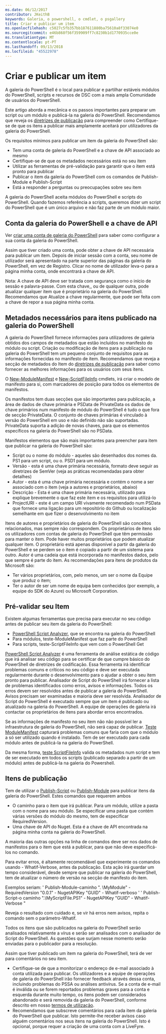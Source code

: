 ```yaml
---
ms.date: 06/12/2017
contributor: JKeithB
keywords: Galeria, o powershell, o cmdlet, o psgallery
title: Criar e publicar um item
ms.openlocfilehash: c5027c5fb357bb187611880ba75610a8f33074e0
ms.sourcegitcommit: e46b868f56f359909ff7c8230b1d1770935cce0e
ms.translationtype: MT
ms.contentlocale: pt-PT
ms.lasthandoff: 09/13/2018
ms.locfileid: "45522978"
---
```

# <a name="creating-and-publishing-an-item"></a>Criar e publicar um item

A galeria do PowerShell é o local para publicar e partilhar estáveis módulos do PowerShell, scripts e recursos de DSC com a mais ampla Comunidade de usuários do PowerShell.

Este artigo aborda a mecânica e os passos importantes para preparar um script ou um módulo e publicá-la na galeria do PowerShell.
Recomendamos que reveja os [diretrizes de publicação](https://msdn.microsoft.com/powershell/gallery/psgallery/psgallery-PublishingGuidelines) para compreender como Certifique-se de que os itens a publicar mais amplamente aceitará por utilizadores da galeria do PowerShell.

Os requisitos mínimos para publicar um item da galeria do PowerShell são:

- Tem uma conta de galeria do PowerShell e a chave de API associado ao mesmo
- Certifique-se de que os metadados necessários está no seu item
- Utilizar as ferramentas de pré-validação para garantir que o item está pronto para publicar
- Publicar o item da galeria do PowerShell com os comandos de Publish-Module e Publish-Script
- Está a responder a perguntas ou preocupações sobre seu item

A galeria do PowerShell aceita módulos do PowerShell e scripts do PowerShell.
Quando fazemos referência a scripts, queremos dizer um script do PowerShell que é um único arquivo e não faz parte de um módulo maior.

## <a name="powershell-gallery-account-and-api-key"></a>Conta da galeria do PowerShell e a chave de API

Ver [criar uma conta de galeria do PowerShell](https://msdn.microsoft.com/powershell/gallery/psgallery/psgallery_creating_an_account) para saber como configurar a sua conta da galeria do PowerShell.

Assim que tiver criado uma conta, pode obter a chave de API necessária para publicar um item.
Depois de iniciar sessão com a conta, seu nome de utilizador será apresentado na parte superior das páginas da galeria do PowerShell, em vez de Registro.
Clicar no nome de utilizador leva-o para a página minha conta, onde encontrará a chave de API.

Nota: A chave de API deve ser tratada com segurança como o início de sessão e palavra-passe.
Com esta chave,, ou de qualquer outra, pode atualizar qualquer item que é proprietário na galeria do PowerShell.
Recomendamos que Atualize a chave regularmente, que pode ser feita com a chave de repor a sua página minha conta.

## <a name="required-metadata-for-items-published-to-the-powershell-gallery"></a>Metadados necessários para itens publicado na galeria do PowerShell

A galeria do PowerShell fornece informações para utilizadores de galeria obtidos dos campos de metadados que estão incluídos no manifesto do módulo ou script.
Criação ou modificação de itens para a publicação na galeria do PowerShell tem um pequeno conjunto de requisitos para as informações fornecidas no manifesto de item.
Recomendamos que reveja a secção de metadados do Item do [diretrizes de publicação](https://msdn.microsoft.com/powershell/gallery/psgallery/psgallery-PublishingGuidelines) para saber como fornecer as melhores informações para os usuários com seus itens.

O [New-ModuleManifest](https://msdn.microsoft.com/powershell/gallery/psget/module/ModuleManifest-Reference) e [New-ScriptFileInfo](https://msdn.microsoft.com/powershell/gallery/psget/script/psget_new-scriptfileinfo) cmdlets, irá criar o modelo de manifesto para si, com marcadores de posição para todos os elementos de manifestos.

Os manifestos tem duas secções que são importantes para publicação, a área de dados de chave primária e PSData de PrivateData os dados de chave primários num manifesto de módulo do PowerShell é tudo o que fora de secção PrivateData.
O conjunto de chaves primárias é vinculado à versão do PowerShell em uso e não definido não são suportadas.
PrivateData suporta a adição de novas chaves, para que os elementos específicos na galeria do PowerShell são no PSData.


Manifestos elementos que são mais importantes para preencher para item que publicar na galeria do PowerShell são:

- Script ou o nome do módulo - aqueles são desenhados dos nomes da. PS1 para um script, ou o. PSD1 para um módulo.
- Versão - esta é uma chave primária necessária, formato deve seguir as diretrizes de SemVer (veja as práticas recomendadas para obter detalhes)
- Autor - esta é uma chave primária necessária e contém o nome a ser associado com o item (veja a autores e proprietários, abaixo)
- Descrição - Esta é uma chave primária necessária, utilizado para explique brevemente o que faz este item e os requisitos para utilizá-lo
- ProjectURI - este é um campo URI vivamente recomendado num PSData que fornece uma ligação para um repositório do Github ou localização semelhante em que fizer o desenvolvimento no item

Itens de autores e proprietários de galeria do PowerShell são conceitos relacionados, mas sempre não correspondem.
Os proprietários de itens são os utilizadores com contas de galeria do PowerShell que têm permissão para manter o item. Pode haver muitos proprietários que podem atualizar qualquer item.
O proprietário está apenas disponível a partir da galeria do PowerShell e se perdem se o item é copiado a partir de um sistema para outro.
Autor é uma cadeia que está incorporada no manifestos dados, pelo que sempre é parte do item.
As recomendações para itens de produtos da Microsoft são:

- Ter vários proprietários, com, pelo menos, um ser o nome da Equipe que produz o item;
- Ter o autor de ser um nome de equipa bem conhecidos (por exemplo, a equipe do SDK do Azure) ou Microsoft Corporation.


## <a name="pre-validate-your-item"></a>Pré-validar seu Item

Existem algumas ferramentas que precisa para executar no seu código antes de publicar seu item da galeria do PowerShell:

- [PowerShell Script Analyzer](https://www.powershellgallery.com/packages/PSScriptAnalyzer/), que se encontra na galeria do PowerShell
- Para módulos, teste-ModuleManifest que faz parte do PowerShell
- Para scripts, teste-ScriptFileInfo que vem com o PowerShell Get

[PowerShell Script Analyzer](https://www.powershellgallery.com/packages/PSScriptAnalyzer/) é uma ferramenta de análise estática de código que irá analisar seu código para se certificar de que cumpre básico do PowerShell de diretrizes de codificação. Essa ferramenta irá identificar problemas comuns e críticos no seu código e deve ser executada regularmente durante o desenvolvimento para o ajudar a obter o seu item pronto para publicar.
Analisador de Script do PowerShell irá fornecer a lista de problemas identificados como erros, avisos e informações.
Todos os erros devem ser resolvidos antes de publicar a galeria do PowerShell. Avisos precisam ser examinadas e maioria deve ser resolvida.
Analisador de Script do PowerShell é executado sempre que um item é publicado ou atualizado na galeria do PowerShell.
A equipe de operações de galeria irá contactar os proprietários de itens para abordar erros encontrados.

Se as informações de manifesto no seu item não não possível ler a infraestrutura de galeria do PowerShell, não será capaz de publicar.
[Teste ModuleManifest](https://msdn.microsoft.com/powershell/reference/5.1/microsoft.powershell.core/test-modulemanifest) capturará problemas comuns que faria com que o módulo a só ser utilizado quando é instalado. Tem de ser executado para cada módulo antes de publicá-la na galeria do PowerShell.

Da mesma forma, [teste ScriptFileInfo](https://msdn.microsoft.com/powershell/gallery/psget/script/psget_test-scriptfileinfo) valida os metadados num script e tem de ser executado em todos os scripts (publicado separado a partir de um módulo) antes de publicá-la na galeria do Powershell.


## <a name="publishing-items"></a>Itens de publicação

Tem de utilizar o [Publish-Script](https://msdn.microsoft.com/powershell/gallery/psget/script/psget_publish-script) ou [Publish-Module](https://msdn.microsoft.com/powershell/gallery/psget/module/psget_publish-module) para publicar itens da galeria do PowerShell.
Estes comandos que requerem ambos

- O caminho para o item que irá publicar. Para um módulo, utilize a pasta com o nome para seu módulo. Se especificar uma pasta que contém várias versões do módulo do mesmo, tem de especificar RequiredVersion.
- Uma chave de API do Nuget. Esta é a chave de API encontrada na página minha conta na galeria do PowerShell.

A maioria das outras opções na linha de comandos deve ser nos dados de manifestos para o item que está a publicar, para que não deve especificá-los no comando.

Para evitar erros, é altamente recomendável que experimente os comandos usando - Whatif-Verbose, antes da publicação.
Esta ação irá guardar um tempo considerável, desde sempre que publicar na galeria do PowerShell, tem de atualizar o número de versão na secção de manifesto do item.

Exemplos seriam: ' Publish-Module-caminho ". \MyModule" - RequiredVersion "0.0.1" - NugetAPIKey "GUID" - Whatif-verboso ' ' Publish-Script-o caminho ".\MyScriptFile.PS1" - NugetAPIKey "GUID" - Whatif-Verbose "

Reveja o resultado com cuidado e, se vir há erros nem avisos, repita o comando sem o parâmetro-Whatif.

Todos os itens que são publicados na galeria do PowerShell serão analisados relativamente a vírus e serão ser analisados com o analisador de Script do PowerShell.
As questões que surjam nesse momento serão enviadas para o publicador para a resolução.

Assim que tiver publicado um item na galeria do PowerShell, terá de ver para comentários no seu item.

- Certifique-se de que a monitorizar o endereço de e-mail associado à conta utilizada para publicar.
Os utilizadores e a equipe de operações de galeria do PowerShell irão fornecer feedback através dessa conta, incluindo problemas do PSSA ou análises antivírus.
Se a conta de e-mail é inválida ou se forem reportados problemas graves para a conta e esquerda durante muito tempo, os itens podem ser considerados abandonado e será removida da galeria do PowerShell, conforme descrito em nosso [termos de utilização](https://www.powershellgallery.com/policies/Terms).
- Recomendamos que subscreve comentários para cada item da galeria do PowerShell que publicar.
Isto permite-lhe receber avisos caso alguém comentários nos seus itens na galeria do PowerShell.
Isto é opcional, porque requer a criação de uma conta com a LiveFyre.